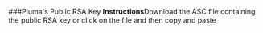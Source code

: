 ###Pluma's Public RSA Key
<b>Instructions</b>Download the ASC file containing the public RSA key or click on the file and then copy and paste
